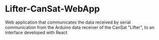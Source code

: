# Lifter-CanSat-WebApp
Web application that communicates the data received by serial communication from the Arduino data receiver of the CanSat "Lifter", to an interface developed with React
